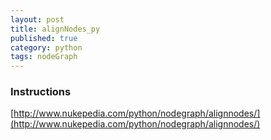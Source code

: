 ```yaml
---
layout: post
title: alignNodes_py
published: true
category: python
tags: nodeGraph
---
```


### Instructions
[http://www.nukepedia.com/python/nodegraph/alignnodes/](http://www.nukepedia.com/python/nodegraph/alignnodes/)



